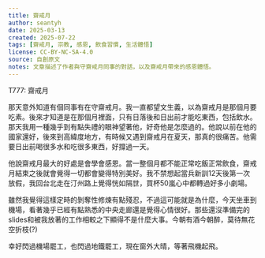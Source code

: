 ```yaml
---
title: 齋戒月
author: seantyh
date: 2025-03-13
created: 2025-07-22
tags: [齋戒月, 宗教, 感恩, 飲食習慣, 生活體悟]
license: CC-BY-NC-SA-4.0
source: 自創原文
notes: 文章描述了作者與守齋戒月同事的對話，以及齋戒月帶來的感恩體悟。
---
```

T777: 齋戒月

那天意外知道有個同事有在守齋戒月。我一直都望文生義，以為齋戒月是那個月要吃素。後來才知道是在那個月裡面，只有日落後和日出前才能吃東西，包括飲水。那天我用一種幾乎到有點失禮的眼神望著他，好奇他是怎麼過的。他說以前在他的國家還好，後來到高緯度地方，有時候又遇到齋戒月在夏天，那真的很痛苦。他需要日出前喝很多水和吃很多東西，好撐過一天。

他說齋戒月最大的好處是會學會感恩。當一整個月都不能正常吃飯正常飲食，齋戒月結束之後就會覺得一切都會變得特別美好。我不禁想起當兵新訓12天後第一次放假，我回台北走在汀州路上覺得恍如隔世，買杯50嵐心中都轉過好多小劇場。

雖然我覺得這樣定時的剝奪性修煉有點殘忍，不過這可能就是為什麼，今天坐車到機場，看著幾乎已經有點熟悉的中央走廊還是覺得心情很好。那些還沒準備完的slides和被我放著的工作相較之下顯得不是什麼大事。今朝有酒今朝醉，莫待無花空折枝(?)

幸好閃過機場罷工，也閃過地鐵罷工，現在窗外大晴，等著飛機起飛。